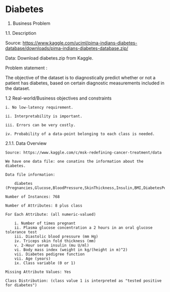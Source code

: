 # Diabetes

1. Business Problem

1.1. Description

Source: https://www.kaggle.com/uciml/pima-indians-diabetes-database/downloads/pima-indians-diabetes-database.zip/

Data: Download diabetes.zip from Kaggle.

Problem statement :

The objective of the dataset is to diagnostically predict whether or not a patient has diabetes, based on certain diagnostic measurements included in the dataset. 

1.2 Real-world/Business objectives and constraints

    i. No low-latency requirement.
    
    ii. Interpretability is important.
    
    iii. Errors can be very costly.
    
    iv. Probability of a data-point belonging to each class is needed.
    
2.1.1. Data Overview

    Source: https://www.kaggle.com/c/msk-redefining-cancer-treatment/data

    We have one data file: one conatins the information about the diabetes.

    Data file information:

        diabetes (Pregnancies,Glucose,BloodPressure,SkinThickness,Insulin,BMI,DiabetesPedigreeFunction,Age,Outcome)

    Number of Instances: 768

    Number of Attributes: 8 plus class

    For Each Attribute: (all numeric-valued)

        i. Number of times pregnant
        ii. Plasma glucose concentration a 2 hours in an oral glucose tolerance test
        iii. Diastolic blood pressure (mm Hg)
        iv. Triceps skin fold thickness (mm)
        v. 2-Hour serum insulin (mu U/ml)
        vi. Body mass index (weight in kg/(height in m)^2)
        vii. Diabetes pedigree function
        vii. Age (years)
        ix. Class variable (0 or 1)

    Missing Attribute Values: Yes

    Class Distribution: (class value 1 is interpreted as "tested positive for diabetes")

